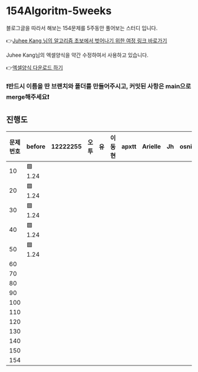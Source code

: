 # 154Algoritm-5weeks

블로그글을 따라서 해보는 154문제를 5주동안 풀어보는 스터디 입니다.

👉[Juhee Kang 님의 알고리즘 초보에서 벗어나기 위한 여정 링크 바로가기](https://claudiajkang.medium.com/%EC%95%8C%EA%B3%A0%EB%A6%AC%EC%A6%98-%EC%B4%88%EB%B3%B4%EC%97%90%EC%84%9C-%EB%B2%97%EC%96%B4%EB%82%98%EA%B8%B0-%EC%9C%84%ED%95%9C-%EC%97%AC%EC%A0%95-1ffb6bdfec6b)

Juhee Kang님의 엑셀양식을 약간 수정하여서 사용하고 있습니다.

👉[엑셀양식 다운로드 하기](https://docs.google.com/spreadsheets/d/1Bx27IJulthhpM04qbtuL0aAkX8psi5D4/edit?usp=sharing&ouid=113010703494073260482&rtpof=true&sd=true)

### ❗️반드시 이름을 딴 브랜치와 폴더를 만들어주시고, 커밋된 사항은 main으로 merge해주세요❗️

## 진행도

| 문제번호  | before | 12222255 | 오투 | 유 | 이동현 | apxtt | Arielle | Jh | osnim | sjoonb | zlzzlzz2l |
| -------- | ------- | -------- | ---- | --- | ---- | ------ | ------- | --- | ---- | ----- |-----------|
| 10       | 🟩 1.24 |         |         |         |         |         |         |         | |
| 20       | 🟩 1.24 |         |         |         |         |         |         |         | |
| 30       | 🟩 1.24 |         |         |         |         |         |         |         | |
| 40       | 🟩 1.24 |         |         |         |         |         |         |         | |
| 50       | 🟩 1.24 |         |         |         |         |         |         |         | |
| 60       |         |          |         |         |         |         |         |         | |
| 70       |         |          |         |         |         |         |         |         | |
| 80       |         |          |         |         |         |         |         |         | |
| 90       |         |          |         |         |         |         |         |         | |
| 100      |         |          |         |         |         |         |         |         | |
| 110      |         |          |         |         |         |         |         |         | |
| 120      |         |          |         |         |         |         |         |         | |
| 130      |         |          |         |         |         |         |         |         | |
| 140      |         |          |         |         |         |         |         |         | |
| 150      |         |          |         |         |         |         |         |         | |
| 154      |         |          |         |         |         |         |         |         | |
